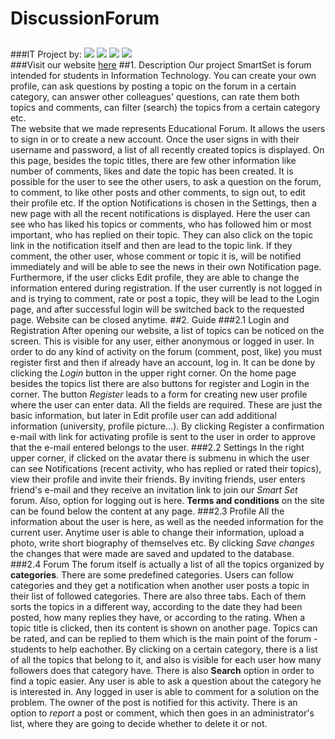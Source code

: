 # DiscussionForum
##
###IT Project by:
[![](https://avatars1.githubusercontent.com/u/8987819?v=3&s=150)](https://github.com/DajanaS "Dajana Stojchevska") [![](https://avatars1.githubusercontent.com/u/17936312?v=3&s=150)](https://github.com/frosinastojanovska "Frosina Stojanovska") [![](https://avatars0.githubusercontent.com/u/18115441?v=3&s=150)](https://github.com/mtodosovska "Marija Todosovska") [![](https://avatars2.githubusercontent.com/u/17935792?v=3&s=150)](https://github.com/ViktorijaV "Viktorija Velinovska") <br />
###Visit our website [here](http://smart-set.azurewebsites.net/)
##1. Description
Our project SmartSet is forum intended for students in Information Technology. You can create your own profile, can ask questions by posting a topic on the forum in a certain category, can answer other colleagues' questions, can rate them both topics and comments, can filter (search) the topics from a certain category etc. <br />
The website that we made represents Educational Forum. It allows the users to sign in or to create a new account. Once the user signs in with their username and password, a list of all recently created topics is displayed. On this page, besides the topic titles, there are few other information like number of comments, likes and date the topic has been created. It is possible for the user to see the other users, to ask a question on the forum, to comment, to like other posts and other comments, to sign out, to edit their profile etc. If the option Notifications is chosen in the Settings, then a new page with all the recent notifications is displayed. Here the user can see who has liked his topics or comments, who has followed him or most important, who has replied on their topic. They can also click on the topic link in the notification itself and then are lead to the topic link. If they comment, the other user, whose comment or topic it is, will be notified immediately and will be able to see the news in their own Notification page. Furthermore, if the user clicks Edit profile, they are able to change the information entered during registration. If the user currently is not logged in and is trying to comment, rate or post a topic, they will be lead to the Login page, and after successful login will be switched  back to the requested page. Website can be closed anytime.
##2. Guide
###2.1 Login and Registration
After opening our website, a list of topics can be noticed on the screen. This is visible for any user, either anonymous or logged in user. In order to do any kind of activity on the forum (comment, post, like) you must register first and then if already have an account, log in. It can be done by clicking the *Login* button in the upper right corner.
On the home page besides the topics list there are also buttons for register and Login in the corner. The button *Register* leads to a form for creating new user profile where the user can enter data. All the fields are required. These are just the basic information, but later in Edit profile user can add additional information (university, profile picture...). By clicking Register a confirmation e-mail with link for activating profile is sent to the user in order to approve that the e-mail entered belongs to the user.
###2.2 Settings
In the right upper corner, if clicked on the avatar there is submenu in which the user can see Notifications (recent activity, who has replied or rated their topics), view their profile and invite their friends. By inviting friends, user enters friend's e-mail and they receive an invitation link to join our *Smart Set* forum. Also, option for logging out is here. **Terms and conditions** on the site can be found below the content at any page.
###2.3 Profile
All the information about the user is here, as well as the needed information for the current user. Anytime user is able to change their information, upload a photo, write short biography of themselves etc. 
By clicking *Save changes* the changes that were made are saved and updated to the database.
###2.4 Forum
The forum itself is actually a list of all the topics organized by **categories**. There are some predefined categories. Users can follow categories and they get a notification when another user posts a topic in their list of followed categories. There are also three tabs. Each of them sorts the topics in a different way, according to the date they had been posted, how many replies they have, or according to the rating. When a topic title is clicked, then its content is shown on another page. Topics can be rated, and can be replied to them which is the main point of the forum - students to help eachother. By clicking on a certain category, there is a list of all the topics that belong to it, and also is visible for each user how many followers does that category have.
There is also **Search** option in order to find a topic easier.
Any user is able to ask a question about the category he is interested in. Any logged in user is able to comment for a solution on the problem. The owner of the post is notified for this activity. There is an option to *report* a post or comment, which then goes in an administrator's list, where they are going to decide whether to delete it or not.